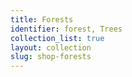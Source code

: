```yaml
---
title: Forests
identifier: forest, Trees
collection_list: true
layout: collection
slug: shop-forests
---
```

